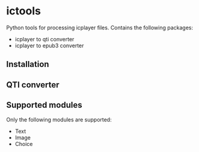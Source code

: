 # ictools

Python tools for processing icplayer files. Contains the following packages:
* icplayer to qti converter
* icplayer to epub3 converter

## Installation


## QTI converter

## Supported modules
Only the following modules are supported:
* Text
* Image
* Choice

